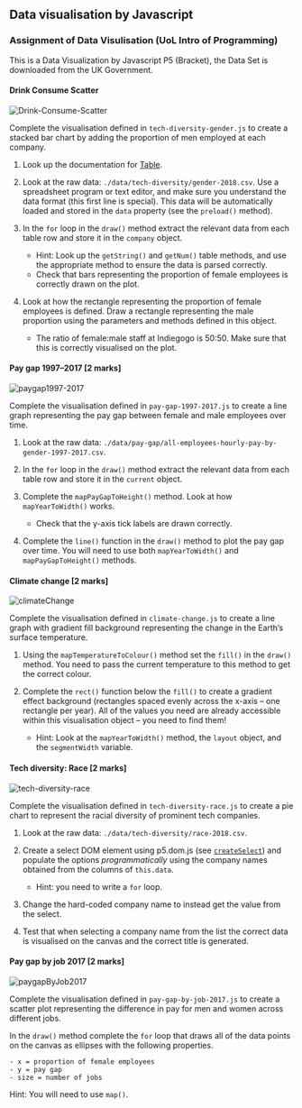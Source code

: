 ## Data visualisation by Javascript

### Assignment of Data Visulisation (UoL Intro of Programming)

This is a Data Visualization by Javascript P5 (Bracket), the Data Set is downloaded from the UK Government.

#### Drink Consume Scatter

![Drink-Consume-Scatter](![DrinkConsumeScatter](https://github.com/plarchi/Data_Javascript/assets/97387572/2f9584e6-59af-42bf-a840-8356e856f900)
)

Complete the visualisation defined in `tech-diversity-gender.js` to
create a stacked bar chart by adding the proportion of men employed at
each company.

1. Look up the documentation for [Table](https://p5js.org/reference/#/p5.Table).

2. Look at the raw data: `./data/tech-diversity/gender-2018.csv`. Use
   a spreadsheet program or text editor, and make sure you understand
   the data format (this first line is special). This data will be
   automatically loaded and stored in the `data` property (see the
   `preload()` method).

3. In the `for` loop in the `draw()` method extract the relevant data
   from each table row and store it in the `company` object.
   - Hint: Look up the `getString()` and `getNum()` table methods, and
     use the appropriate method to ensure the data is parsed
     correctly.
   - Check that bars representing the proportion of female employees
     is correctly drawn on the plot.

4. Look at how the rectangle representing the proportion of female
   employees is defined. Draw a rectangle representing the male
   proportion using the parameters and methods defined in this
   object.
   - The ratio of female:male staff at Indiegogo is 50:50. Make sure
     that this is correctly visualised on the plot.

#### Pay gap 1997–2017 [2 marks]

![paygap1997-2017](https://www.doc.gold.ac.uk/~jfort010/ip/case-studies/data-vis/figures/pay-gap-1997-2017.png)

Complete the visualisation defined in `pay-gap-1997-2017.js` to create
a line graph representing the pay gap between female and male
employees over time.

1. Look at the raw data:
   `./data/pay-gap/all-employees-hourly-pay-by-gender-1997-2017.csv`.

2. In the `for` loop in the `draw()` method extract the relevant data
   from each table row and store it in the `current` object.

3. Complete the `mapPayGapToHeight()` method. Look at how `mapYearToWidth()`
   works.
   - Check that the y-axis tick labels are drawn correctly.

4. Complete the `line()` function in the `draw()` method to plot the
   pay gap over time. You will need to use both `mapYearToWidth()` and
   `mapPayGapToHeight()` methods.

#### Climate change [2 marks]

![climateChange](https://www.doc.gold.ac.uk/~jfort010/ip/case-studies/data-vis/figures/climate-change.png)

Complete the visualisation defined in `climate-change.js` to create a
line graph with gradient fill background representing the change in
the Earth’s surface temperature.

1. Using the `mapTemperatureToColour()` method set the `fill()` in the
   `draw()` method. You need to pass the current temperature to this
   method to get the correct colour.

2. Complete the `rect()` function below the `fill()` to create a
   gradient effect background (rectangles spaced evenly across the
   x-axis – one rectangle per year). All of the values you need are
   already accessible within this visualisation object – you need to
   find them!
   - Hint: Look at the `mapYearToWidth()` method, the `layout` object,
     and the `segmentWidth` variable.

#### Tech diversity: Race [2 marks]

![tech-diversity-race](https://www.doc.gold.ac.uk/~jfort010/ip/case-studies/data-vis/figures/tech-diversity-race.png)

Complete the visualisation defined in `tech-diversity-race.js` to
create a pie chart to represent the racial diversity of prominent tech
companies.

1. Look at the raw data: `./data/tech-diversity/race-2018.csv`.

2. Create a select DOM element using p5.dom.js (see
   [`createSelect`](https://p5js.org/reference/#/p5/createSelect)) and
   populate the options *programmatically* using the company names
   obtained from the columns of `this.data`.
   - Hint: you need to write a `for` loop.

3. Change the hard-coded company name to instead get the value from
   the select.

4. Test that when selecting a company name from the list the correct
   data is visualised on the canvas and the correct title is
   generated.

#### Pay gap by job 2017 [2 marks]

![paygapByJob2017](https://www.doc.gold.ac.uk/~jfort010/ip/case-studies/data-vis/figures/pay-gap-by-job.png)

Complete the visualisation defined in `pay-gap-by-job-2017.js` to
create a scatter plot representing the difference in pay for men and
women across different jobs.

In the `draw()` method complete the `for` loop that draws all of the
data points on the canvas as ellipses with the following properties.

    - x = proportion of female employees
    - y = pay gap
    - size = number of jobs

Hint: You will need to use `map()`.
